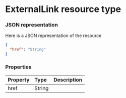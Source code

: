 # ExternalLink resource type



### JSON representation

Here is a JSON representation of the resource

```json
{
  "href": "String"
}

```
### Properties
| Property	   | Type	|Description|
|:---------------|:--------|:----------|
|href|String||

<!-- uuid: 899651c7-8f54-4419-bff8-88ee975c813e
2015-10-09 18:16:06 UTC -->